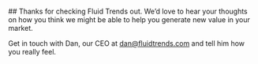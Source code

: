 <br>
## Thanks  for  checking  Fluid  Trends  out.  We’d  love  to hear  your  thoughts  on  how  you  think  we  might  be able to help you generate new value in your market.

Get in touch with Dan, our CEO at dan@fluidtrends.com and tell him how you really feel.
